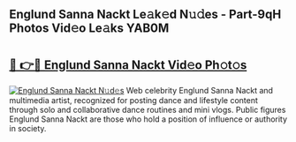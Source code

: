 ## Englund Sanna Nackt Le𝚊k𝚎d N𝚞𝚍es - Part-9qH Photos Vid𝚎o Le𝚊ks YAB0M

# <h2><a href="http://fb7iucg.evod.top/?m=Englund+Sanna+Nackt">🔗 👉🔴 Englund Sanna Nackt Vid𝚎o Ph𝚘t𝚘s</a></h2>

[![Englund Sanna Nackt N𝚞d𝚎s](https://i.imgur.com/8V9OHl7.gif)](http://fb7iucg.evod.top/?m=Englund+Sanna+Nackt)
Web celebrity Englund Sanna Nackt and multimedia artist, recognized for posting dance and lifestyle content through solo and collaborative dance routines and mini vlogs. Public figures Englund Sanna Nackt are those who hold a position of influence or authority in society. 
